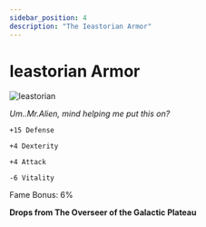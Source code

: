 ```yaml
---
sidebar_position: 4
description: "The Ieastorian Armor"
---
```


# Ieastorian Armor

![Ieastorian](https://cdn.discordapp.com/attachments/1187552567295758487/1188160828063629382/Ieastorian_Armor.png)

<i>Um..Mr.Alien, mind helping me put this on?</i>

    +15 Defense
    
    +4 Dexterity
    
    +4 Attack
    
    -6 Vitality
    
Fame Bonus: 6%

**Drops from The Overseer of the Galactic Plateau**
